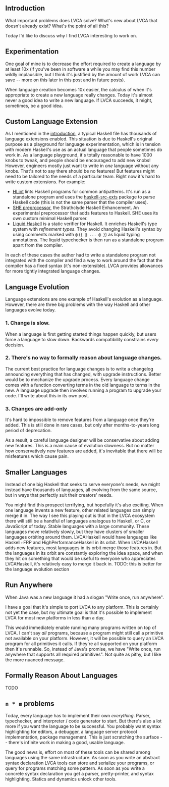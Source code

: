 <Tweet tweetLink="paf31/status/1246167749962784768" />

## Introduction

What important problems does LVCA solve? What's new about LVCA that doesn't already exist? What's the point of all this?

Today I'd like to discuss why I find LVCA interesting to work on.

## Experimentation

One goal of mine is to decrease the effort required to create a language by at
least 10x (if you've been in software a while you may find this number wildly
implausible, but I think it's justified by the amount of work LVCA can save --
more on this later in this post and in future posts).

When language creation becomes 10x easier, the calculus of when it's
appropriate to create a new language really changes. Today it's almost never a
good idea to write a new language. If LVCA succeeds, it might, sometimes, be a
good idea.

## Custom Language Extension

As I mentioned in the [introduction](/introduction), a typical Haskell file has thousands of language extensions enabled. This situation is due to Haskell's original purpose as a playground for language experimentation, which is in tension with modern Haskell's use as an actual language that people sometimes do work in. As a language playground, it's totally reasonable to have 1000 knobs to tweak, and people should be encouraged to add new knobs! However, engineers mostly just want to write in _one_ language without any knobs. That's not to say there should be no features! But features might need to be tailored to the needs of a particular team. Right now it's hard to write custom extensions. For example:

* [HLint](https://github.com/ndmitchell/hlint) lints Haskell programs for common antipatterns. It's run as a standalone program and uses the [haskell-src-exts](https://github.com/haskell-suite/haskell-src-exts) package to parse Haskell code (this is not the same parser that the compiler uses).
* [SHE preprocessor](https://hackage.haskell.org/package/she), the Strathclyde Haskell Enhancement. An experimental preprocessor that adds features to Haskell. SHE uses its own custom minimal Haskell parser.
* [Liquid Haskell](https://ucsd-progsys.github.io/liquidhaskell-blog/) is a static verifier for Haskell. It enriches Haskell's type system with _refinement types_. They avoid changing Haskell's syntax by using comments marked with `@` (`{-@ ... @-}`) as liquid typing annotations. The liquid typechecker is then run as a standalone program apart from the compiler.

In each of these cases the author had to write a standalone program not integrated with the compiler and find a way to work around the fact that the compiler has a fixed syntax (it's non-extensible). LVCA provides allowances for more tightly integrated language changes.

## Language Evolution

Language extensions are one example of Haskell's evolution as a language.
However, there are three big problems with the way Haskell and other languages
evolve today.

### 1. Change is slow.

When a language is first getting started things happen quickly, but users force
a language to slow down. Backwards compatibility constrains _every_ decision.

### 2. There's no way to formally reason about language changes.

The current best practice for language changes is to write a changelog
announcing everything that has changed, with upgrade instructions. Better would
be to mechanize the upgrade process. Every language change comes with a
function converting terms in the old language to terms in the new. A language
upgrade then involves running a program to upgrade your code. I'll write about
this in its own post.

### 3. Changes are add-only

It's hard to impossible to remove features from a language once they're added.
This is still done in rare cases, but only after months-to-years long period of
deprecation.

As a result, a careful language designer will be conservative about adding new
features. This is a main cause of evolution slowness. But no matter how
conservatively new features are added, it's inevitable that there will be
misfeatures which cause pain.

## Smaller Languages

Instead of one big Haskell that seeks to serve everyone's needs, we might instead have thousands of languages, all evolving from the same source, but in ways that perfectly suit their creators' needs.

You might find this prospect terrifying, but hopefully it's also exciting. When one language invents a new feature, other related languages can simply merge it in. The way I see this playing out is that in the LVCA ecosystem there will still be a handful of languages analogous to Haskell, or C, or JavaScript of today. Stable languages with a large community. These languages move relatively slowly, but they have clusters of smaller languages orbiting around them. LVCAHaskell would have languages like Haskell+FRP and HighPerformanceHaskell in its orbit. When LVCAHaskell adds new features, most languages in its orbit merge those features in. But the languages in its orbit are constantly exploring the idea space, and when they hit on something that would be useful to everyone who appreciates LVCAHaskell, it's relatively easy to merge it back in. TODO: this is better for the language evolution section

## Run Anywhere

When Java was a new language it had a slogan "Write once, run anywhere".

I have a goal that it's simple to port LVCA to any platform. This is certainly
not yet the case, but my ultimate goal is that it's possible to implement LVCA
for most new platforms in less than a day.

This would immediately enable running many programs written on top of LVCA. I
can't say _all_ programs, because a program might still call a primitive not
available on your platform. However, it will be possible to query an LVCA
program for all primitives it calls. If they're all supported on your platform
then it's runnable. So, instead of Java's promise, we have "Write once, run
anywhere that supports all required primitives". Not quite as pithy, but I like
the more nuanced message.

## Formally Reason About Languages

TODO

## `n * m` problems

Today, every language has to implement their own _everything_. Parser, typechecker, and interpreter / code generator to start. But there's also a lot more if you want the language to be successful. You probably want syntax highlighting for editors, a debugger, a language server protocol implementation, package management. This is just scratching the surface -- there's infinite work in making a good, usable language.

The good news is, effort on most of these tools can be shared among languages using the same infrastructure. As soon as you write an abstract syntax declaration LVCA tools can store and serialize your programs, or query for programs matching some pattern. As soon as you write a concrete syntax declaration you get a parser, pretty-printer, and syntax highlighting. Statics and dynamics unlock other tools.
